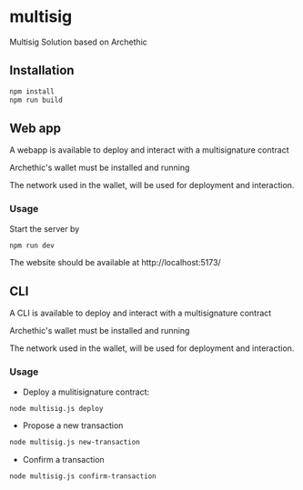 # multisig

Multisig Solution based on Archethic

## Installation

```bash
npm install
npm run build
```

## Web app

A webapp is available to deploy and interact with a multisignature contract

Archethic's wallet must be installed and running

The network used in the wallet, will be used for deployment and interaction.

### Usage

Start the server by

```bash
npm run dev
```

The website should be available at http://localhost:5173/

## CLI

A CLI is available to deploy and interact with a multisignature contract

Archethic's wallet must be installed and running

The network used in the wallet, will be used for deployment and interaction.

### Usage

- Deploy a mulitisignature contract:

```bash
node multisig.js deploy
```

- Propose a new transaction

```bash
node multisig.js new-transaction
```

- Confirm a transaction

```bash
node multisig.js confirm-transaction
```
